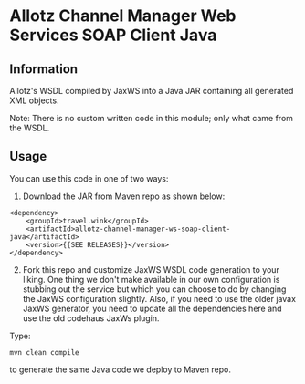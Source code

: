# Allotz Channel Manager Web Services SOAP Client Java

## Information
Allotz's WSDL compiled by JaxWS into a Java JAR containing all generated XML objects.

Note: There is no custom written code in this module; only what came from the WSDL.

## Usage
You can use this code in one of two ways:

1. Download the JAR from Maven repo as shown below:

```
<dependency>
    <groupId>travel.wink</groupId>
    <artifactId>allotz-channel-manager-ws-soap-client-java</artifactId>
    <version>{{SEE RELEASES}}</version>
</dependency>
```

2. Fork this repo and customize JaxWS WSDL code generation to your liking. One thing we don't make available in our own configuration is stubbing out the service but which you can choose to do by changing the JaxWS configuration slightly. Also, if you need to use the older javax JaxWS generator, you need to update all the dependencies here and use the old codehaus JaxWs plugin.

Type:

`mvn clean compile`

to generate the same Java code we deploy to Maven repo.
